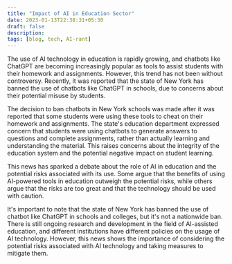 ```yaml
---
title: "Impact of AI in Education Sector"
date: 2023-01-13T22:38:31+05:30
draft: false
description: 
tags: [blog, tech, AI-rant]
---
```


The use of AI technology in education is rapidly
growing, and chatbots like ChatGPT are becoming
increasingly popular as tools to assist students
with their homework and assignments. However, this
trend has not been without controversy. Recently,
it was reported that the state of New York has
banned the use of chatbots like ChatGPT in schools,
due to concerns about their potential misuse by
students.

The decision to ban chatbots in New York schools
was made after it was reported that some students
were using these tools to cheat on their homework
and assignments. The state's education department
expressed concern that students were using chatbots
to generate answers to questions and complete
assignments, rather than actually learning and
understanding the material. This raises concerns
about the integrity of the education system and the
potential negative impact on student learning.

This news has sparked a debate about the role of AI
in education and the potential risks associated
with its use. Some argue that the benefits of using
AI-powered tools in education outweigh the
potential risks, while others argue that the risks
are too great and that the technology should be
used with caution.

It's important to note that the state of New York
has banned the use of chatbot like ChatGPT in
schools and colleges, but it's not a nationwide
ban. There is still ongoing research and
development in the field of AI-assisted education,
and different institutions have different policies
on the usage of AI technology. However, this news
shows the importance of considering the potential
risks associated with AI technology and taking
measures to mitigate them.
